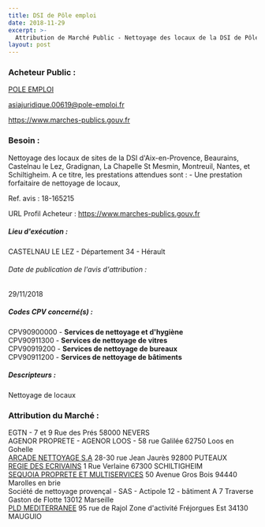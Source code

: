 ```yaml
---
title: DSI de Pôle emploi
date: 2018-11-29
excerpt: >-
  Attribution de Marché Public - Nettoyage des locaux de la DSI de Pôle emploi : Sites d'Aix-en-Provence, Beaurains, Castelnau le Lez, Gradignan, La Chapelle St Mesmin, Montreuil, Nantes, et Schiltigheim
layout: post
---
```


### Acheteur Public : 
<a href="/acheteur-32/siren-130005481"> POLE EMPLOI</a><br/>



asiajuridique.00619@pole-emploi.fr


https://www.marches-publics.gouv.fr
### Besoin :

Nettoyage des locaux de sites de la DSI d'Aix-en-Provence, Beaurains, Castelnau le Lez, Gradignan, La Chapelle St Mesmin, Montreuil, Nantes, et Schiltigheim. A ce titre, les prestations attendues sont : - Une prestation forfaitaire de nettoyage de locaux,

Ref. avis : 18-165215

URL Profil Acheteur : https://www.marches-publics.gouv.fr

##### Lieu d'exécution :

CASTELNAU LE LEZ - Département 34 - Hérault

###### Date de publication de l'avis d'attribution : 
29/11/2018

##### Codes CPV concerné(s) :
CPV90900000 - **Services de nettoyage et d'hygiène** <br/>
CPV90911300 - **Services de nettoyage de vitres** <br/>
CPV90919200 - **Services de nettoyage de bureaux** <br/>
CPV90911200 - **Services de nettoyage de bâtiments** <br/>

##### Descripteurs :
Nettoyage de locaux <br/>

### Attribution du Marché :
EGTN - 7 et 9 Rue des Prés 58000 NEVERS <br/>
AGENOR PROPRETE - AGENOR LOOS - 58 rue Galilée 62750 Loos en Gohelle <br/>
<a href="/entreprise-267/siren-572002186"> ARCADE NETTOYAGE S.A</a>    28-30 rue Jean Jaurès 92800 PUTEAUX <br/>
<a href="/entreprise-257/siren-388276180"> REGIE DES ECRIVAINS</a>    1 Rue Verlaine 67300 SCHILTIGHEIM <br/>
<a href="/entreprise-266/siren-512659186"> SEQUOIA PROPRETE ET MULTISERVICES</a>    50 Avenue Gros Bois 94440 Marolles en brie <br/>
Société de nettoyage provençal - SAS - Actipole 12 - bâtiment A 7 Traverse Gaston de Flotte 13012 Marseille <br/>
<a href="/entreprise-269/siren-799303268"> PLD MEDITERRANEE</a>    95 rue de Rajol Zone d'activité Fréjorgues Est 34130 MAUGUIO <br/>
